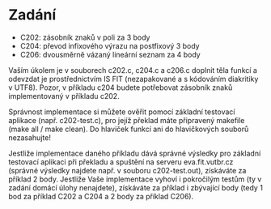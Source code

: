 # Zadání 
- C202: zásobník znaků v poli za 3 body
- C204: převod infixového výrazu na postfixový 3 body
- C206: dvousměrně vázaný lineární seznam za 4 body

Vaším úkolem je v souborech c202.c, c204.c a c206.c doplnit těla funkcí a odevzdat je prostřednictvím IS FIT (nezapakované a s kódováním diakritiky v UTF8). Pozor, v příkladu c204 budete potřebovat zásobník znaků implementovaný v příkladu c202.

Správnost implementace si můžete ověřit pomocí základní testovací aplikace (např. c202-test.c), pro jejíž překlad máte připravený makefile (make all / make clean). Do hlaviček funkcí ani do hlavičkových souborů nezasahujte!

Jestliže implementace daného příkladu dává správné výsledky pro základní testovací aplikaci při překladu a spuštění na serveru eva.fit.vutbr.cz (správné výsledky najdete např. v souboru c202-test.out), získáváte za příklad 2 body. Jestliže Vaše implementace vyhoví i pokročilým testům (ty v zadání domácí úlohy nenajdete), získáváte za příklad i zbývající body (tedy 1 bod za příklad C202 a C204 a 2 body za příklad C206).
